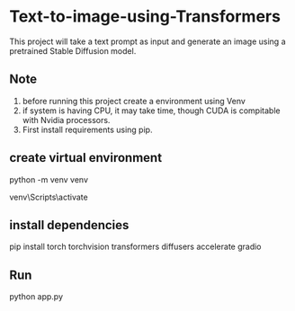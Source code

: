 # Text-to-image-using-Transformers
This project will take a text prompt as input and generate an image using a pretrained Stable Diffusion model.

## Note 
1. before running this project create a environment using Venv
2. if system is having CPU, it may take time, though CUDA is compitable with Nvidia processors.
3. First install requirements using pip.

## create virtual environment 
python -m venv venv

venv\Scripts\activate


## install dependencies
 pip install torch torchvision transformers diffusers accelerate gradio


## Run
python app.py
